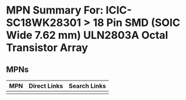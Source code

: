 



# MPN Summary For: ICIC-SC18WK28301 > 18 Pin SMD (SOIC Wide 7.62 mm) ULN2803A Octal Transistor Array

## MPNs
  

|MPN|Direct Links|Search Links|
| :--- | :--- | :--- |
||||
